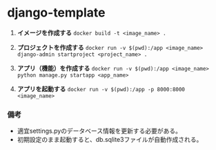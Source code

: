 # django-template

1. **イメージを作成する**
```docker build -t <image_name> .```

1. **プロジェクトを作成する**
```docker run -v $(pwd):/app <image_name> django-admin startproject <project_name> .```

1. **アプリ（機能）を作成する**
```docker run -v $(pwd):/app <image_name> python manage.py startapp <app_name>```

1. **アプリを起動する**
```docker run -v $(pwd):/app -p 8000:8000 <image_name>```


### 備考
- 適宜settings.pyのデータベース情報を更新する必要がある。
- 初期設定のまま起動すると、db.sqlite3ファイルが自動作成される。
